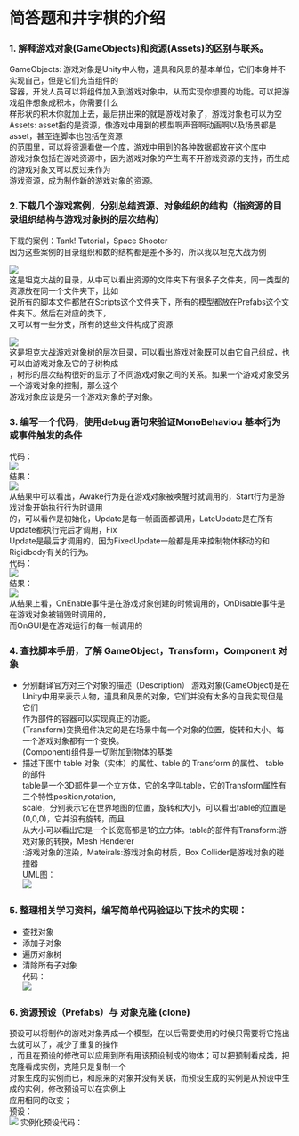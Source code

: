 # 简答题和井字棋的介绍
### 1. 解释游戏对象(GameObjects)和资源(Assets)的区别与联系。
GameObjects: 游戏对象是Unity中人物，道具和风景的基本单位，它们本身并不实现自己，但是它们充当组件的<br>
容器，开发人员可以将组件加入到游戏对象中，从而实现你想要的功能。可以把游戏组件想象成积木，你需要什么<br>
样形状的积木你就加上去，最后拼出来的就是游戏对象了，游戏对象也可以为空<br>
Assets: asset指的是资源，像游戏中用到的模型啊声音啊动画啊以及场景都是asset，甚至连脚本也包括在资源<br>
的范围里，可以将资源看做一个库，游戏中用到的各种数据都放在这个库中<br>
游戏对象包括在游戏资源中，因为游戏对象的产生离不开游戏资源的支持，而生成的游戏对象又可以反过来作为<br>
游戏资源，成为制作新的游戏对象的资源。<br>

### 2.下载几个游戏案例，分别总结资源、对象组织的结构（指资源的目录组织结构与游戏对象树的层次结构）
下载的案例：Tank! Tutorial，Space Shooter<br>
因为这些案例的目录组织和数的结构都是差不多的，所以我以坦克大战为例<br>

![](https://github.com/flashowner/first3DHomework/blob/master/%E5%9B%BE%E7%89%871.PNG)
<br>
这是坦克大战的目录，从中可以看出资源的文件夹下有很多子文件夹，同一类型的资源放在同一个文件夹下，比如<br>
说所有的脚本文件都放在Scripts这个文件夹下，所有的模型都放在Prefabs这个文件夹下。然后在对应的类下，<br>
又可以有一些分支，所有的这些文件构成了资源<br>

![](https://github.com/flashowner/first3DHomework/blob/master/%E5%9B%BE%E7%89%872.PNG)<br>
这是坦克大战游戏对象树的层次目录，可以看出游戏对象既可以由它自己组成，也可以由游戏对象及它的子树构成<br>
，树形的层次结构很好的显示了不同游戏对象之间的关系。如果一个游戏对象受另一个游戏对象的控制，那么这个<br>
游戏对象应该是另一个游戏对象的子对象。<br>

### 3. 编写一个代码，使用debug语句来验证MonoBehaviou 基本行为或事件触发的条件
代码：<br>
![](https://github.com/flashowner/first3DHomework/blob/master/%E5%9B%BE%E7%89%873.PNG)
<br>
结果：<br>
![](https://github.com/flashowner/first3DHomework/blob/master/%E5%9B%BE%E7%89%874.PNG)
<br>
从结果中可以看出，Awake行为是在游戏对象被唤醒时就调用的，Start行为是游戏对象开始执行行为时调用<br>
的，可以看作是初始化，Update是每一帧画面都调用，LateUpdate是在所有Update都执行完后才调用，Fix<br>
Update是最后才调用的，因为FixedUpdate一般都是用来控制物体移动的和Rigidbody有关的行为。<br>
代码：<br>
![](https://github.com/flashowner/first3DHomework/blob/master/%E5%9B%BE%E7%89%875.PNG)
<br>
结果：<br>
![](https://github.com/flashowner/first3DHomework/blob/master/%E5%9B%BE%E7%89%876.PNG)
<br>
从结果上看，OnEnable事件是在游戏对象创建的时候调用的，OnDisable事件是在游戏对象被销毁时调用的，<br>
而OnGUI是在游戏运行的每一帧调用的<br>

### 4. 查找脚本手册，了解 GameObject，Transform，Component 对象
* 分别翻译官方对三个对象的描述（Description）
游戏对象(GameObject)是在Unity中用来表示人物，道具和风景的对象，它们并没有太多的自我实现但是它们<br>
作为部件的容器可以实现真正的功能。<br>
(Transform)变换组件决定的是在场景中每一个对象的位置，旋转和大小。每一个游戏对象都有一个变换。<br>
(Component)组件是一切附加到物体的基类<br>
* 描述下图中 table 对象（实体）的属性、table 的 Transform 的属性、 table 的部件<br>
table是一个3D部件是一个立方体，它的名字叫table，它的Transform属性有三个特性position,rotation,<br>
scale，分别表示它在世界地图的位置，旋转和大小，可以看出table的位置是(0,0,0)，它并没有旋转，而且<br>
从大小可以看出它是一个长宽高都是1的立方体。table的部件有Transform:游戏对象的转换，Mesh Henderer<br>
:游戏对象的渲染，Mateirals:游戏对象的材质，Box Collider是游戏对象的碰撞器<br>
UML图：<br>
![](https://github.com/flashowner/first3DHomework/blob/master/%E5%9B%BE%E7%89%877.PNG) <br>

### 5. 整理相关学习资料，编写简单代码验证以下技术的实现：
* 查找对象
* 添加子对象
* 遍历对象树
* 清除所有子对象<br>
代码：<br>
![](https://github.com/flashowner/first3DHomework/blob/master/%E5%9B%BE%E7%89%878.PNG) <br>

### 6. 资源预设（Prefabs）与 对象克隆 (clone)
预设可以将制作的游戏对象弄成一个模型，在以后需要使用的时候只需要将它拖出去就可以了，减少了重复的操作<br>
，而且在预设的修改可以应用到所有用该预设制成的物体；可以把预制看成类，把克隆看成实例，克隆只是复制一个<br>
对象生成的实例而已，和原来的对象并没有关联，而预设生成的实例是从预设中生成的实例，修改预设可以在实例上<br>
应用相同的改变；<br>
预设：<br>
![](https://github.com/flashowner/first3DHomework/blob/master/%E5%9B%BE%E7%89%879.PNG)
实例化预设代码：<br>
